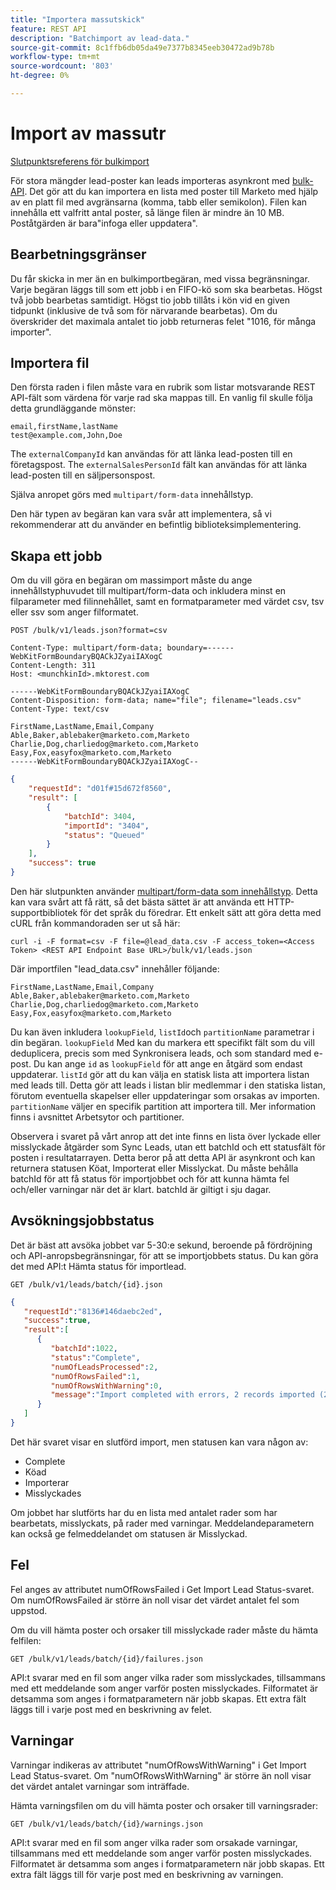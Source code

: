 ```yaml
---
title: "Importera massutskick"
feature: REST API
description: "Batchimport av lead-data."
source-git-commit: 8c1ffb6db05da49e7377b8345eeb30472ad9b78b
workflow-type: tm+mt
source-wordcount: '803'
ht-degree: 0%

---
```



# Import av massutr

[Slutpunktsreferens för bulkimport](https://developer.adobe.com/marketo-apis/api/mapi/#tag/Bulk-Import-Leads)

För stora mängder lead-poster kan leads importeras asynkront med [bulk-API](https://developer.adobe.com/marketo-apis/api/mapi/#tag/Bulk-Import-Leads/operation/importLeadUsingPOST). Det gör att du kan importera en lista med poster till Marketo med hjälp av en platt fil med avgränsarna (komma, tabb eller semikolon). Filen kan innehålla ett valfritt antal poster, så länge filen är mindre än 10 MB. Poståtgärden är bara&quot;infoga eller uppdatera&quot;.

## Bearbetningsgränser

Du får skicka in mer än en bulkimportbegäran, med vissa begränsningar. Varje begäran läggs till som ett jobb i en FIFO-kö som ska bearbetas. Högst två jobb bearbetas samtidigt. Högst tio jobb tillåts i kön vid en given tidpunkt (inklusive de två som för närvarande bearbetas). Om du överskrider det maximala antalet tio jobb returneras felet &quot;1016, för många importer&quot;.

## Importera fil

Den första raden i filen måste vara en rubrik som listar motsvarande REST API-fält som värdena för varje rad ska mappas till. En vanlig fil skulle följa detta grundläggande mönster:

```
email,firstName,lastName
test@example.com,John,Doe
```

The `externalCompanyId` kan användas för att länka lead-posten till en företagspost. The `externalSalesPersonId` fält kan användas för att länka lead-posten till en säljpersonspost.

Själva anropet görs med `multipart/form-data` innehållstyp.

Den här typen av begäran kan vara svår att implementera, så vi rekommenderar att du använder en befintlig biblioteksimplementering.

## Skapa ett jobb

Om du vill göra en begäran om massimport måste du ange innehållstyphuvudet till multipart/form-data och inkludera minst en filparameter med filinnehållet, samt en formatparameter med värdet csv, tsv eller ssv som anger filformatet.

```
POST /bulk/v1/leads.json?format=csv
```

```
Content-Type: multipart/form-data; boundary=------WebKitFormBoundaryBQACkJZyaiIAXogC
Content-Length: 311
Host: <munchkinId>.mktorest.com
```

```
------WebKitFormBoundaryBQACkJZyaiIAXogC
Content-Disposition: form-data; name="file"; filename="leads.csv"
Content-Type: text/csv

FirstName,LastName,Email,Company
Able,Baker,ablebaker@marketo.com,Marketo
Charlie,Dog,charliedog@marketo.com,Marketo
Easy,Fox,easyfox@marketo.com,Marketo
------WebKitFormBoundaryBQACkJZyaiIAXogC--
```

```json
{
    "requestId": "d01f#15d672f8560",
    "result": [
        {
            "batchId": 3404,
            "importId": "3404",
            "status": "Queued"
        }
    ],
    "success": true
}
```

Den här slutpunkten använder [multipart/form-data som innehållstyp](https://www.w3.org/Protocols/rfc1341/7_2_Multipart.html). Detta kan vara svårt att få rätt, så det bästa sättet är att använda ett HTTP-supportbibliotek för det språk du föredrar. Ett enkelt sätt att göra detta med cURL från kommandoraden ser ut så här:

```
curl -i -F format=csv -F file=@lead_data.csv -F access_token=<Access Token> <REST API Endpoint Base URL>/bulk/v1/leads.json
```

Där importfilen &quot;lead_data.csv&quot; innehåller följande:

```
FirstName,LastName,Email,Company
Able,Baker,ablebaker@marketo.com,Marketo
Charlie,Dog,charliedog@marketo.com,Marketo
Easy,Fox,easyfox@marketo.com,Marketo
```

Du kan även inkludera `lookupField`, `listId`och `partitionName` parametrar i din begäran. `lookupField` Med kan du markera ett specifikt fält som du vill deduplicera, precis som med Synkronisera leads, och som standard med e-post. Du kan ange `id` as `lookupField` för att ange en åtgärd som endast uppdaterar. `listId` gör att du kan välja en statisk lista att importera listan med leads till. Detta gör att leads i listan blir medlemmar i den statiska listan, förutom eventuella skapelser eller uppdateringar som orsakas av importen. `partitionName` väljer en specifik partition att importera till. Mer information finns i avsnittet Arbetsytor och partitioner.

Observera i svaret på vårt anrop att det inte finns en lista över lyckade eller misslyckade åtgärder som Sync Leads, utan ett batchId och ett statusfält för posten i resultatarrayen. Detta beror på att detta API är asynkront och kan returnera statusen Köat, Importerat eller Misslyckat. Du måste behålla batchId för att få status för importjobbet och för att kunna hämta fel och/eller varningar när det är klart. batchId är giltigt i sju dagar.

## Avsökningsjobbstatus

Det är bäst att avsöka jobbet var 5-30:e sekund, beroende på fördröjning och API-anropsbegränsningar, för att se importjobbets status. Du kan göra det med API:t Hämta status för importlead.

```
GET /bulk/v1/leads/batch/{id}.json
```

```json
{
   "requestId":"8136#146daebc2ed",
   "success":true,
   "result":[
      {
         "batchId":1022,
         "status":"Complete",
         "numOfLeadsProcessed":2,
         "numOfRowsFailed":1,
         "numOfRowsWithWarning":0,
         "message":"Import completed with errors, 2 records imported (2 members), 1 failed"
      }
   ]
}
```

Det här svaret visar en slutförd import, men statusen kan vara någon av:

- Complete
- Köad
- Importerar
- Misslyckades

Om jobbet har slutförts har du en lista med antalet rader som har bearbetats, misslyckats, på rader med varningar. Meddelandeparametern kan också ge felmeddelandet om statusen är Misslyckad.

## Fel

Fel anges av attributet numOfRowsFailed i Get Import Lead Status-svaret. Om numOfRowsFailed är större än noll visar det värdet antalet fel som uppstod.

Om du vill hämta poster och orsaker till misslyckade rader måste du hämta felfilen:

```
GET /bulk/v1/leads/batch/{id}/failures.json
```

API:t svarar med en fil som anger vilka rader som misslyckades, tillsammans med ett meddelande som anger varför posten misslyckades. Filformatet är detsamma som anges i formatparametern när jobb skapas. Ett extra fält läggs till i varje post med en beskrivning av felet.

## Varningar

Varningar indikeras av attributet &quot;numOfRowsWithWarning&quot; i Get Import Lead Status-svaret. Om &quot;numOfRowsWithWarning&quot; är större än noll visar det värdet antalet varningar som inträffade.

Hämta varningsfilen om du vill hämta poster och orsaker till varningsrader:

```
GET /bulk/v1/leads/batch/{id}/warnings.json
```

API:t svarar med en fil som anger vilka rader som orsakade varningar, tillsammans med ett meddelande som anger varför posten misslyckades. Filformatet är detsamma som anges i formatparametern när jobb skapas. Ett extra fält läggs till för varje post med en beskrivning av varningen.
